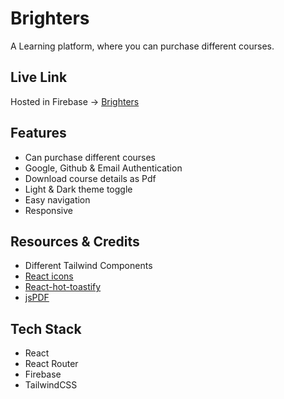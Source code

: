 # Brighters

A Learning platform, where you can purchase different courses.

## Live Link

Hosted in Firebase -> [Brighters](https://brighters.web.app/)

## Features

- Can purchase different courses
- Google, Github & Email Authentication
- Download course details as Pdf
- Light & Dark theme toggle
- Easy navigation
- Responsive

## Resources & Credits

- Different Tailwind Components
- [React icons](https://react-icons.github.io/react-icons/)
- [React-hot-toastify](https://react-hot-toast.com/)
- [jsPDF](https://www.npmjs.com/package/jspdf)

## Tech Stack

- React
- React Router
- Firebase
- TailwindCSS
